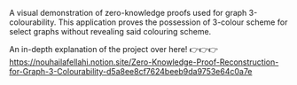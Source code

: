 A visual demonstration of zero-knowledge proofs used for graph 3-colourability. This application proves the possession of 
3-colour scheme for select graphs without revealing said colouring scheme.

An in-depth explanation of the project over here! 👉👉👉 https://nouhailafellahi.notion.site/Zero-Knowledge-Proof-Reconstruction-for-Graph-3-Colourability-d5a8ee8cf7624beeb9da9753e64c0a7e
